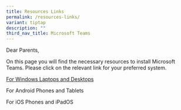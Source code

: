 ```yaml
---
title: Resources Links
permalink: /resources-links/
variant: tiptap
description: ""
third_nav_title: Microsoft Teams
---
```

<p>Dear Parents,</p>
<p></p>
<p>On this page you will find the necessary resources to install Microsoft
Teams. Please click on the relevant link for your preferred system.</p>
<p></p>
<p><a href="/windows-laptops-and-desktops/" rel="noopener nofollow" target="_blank">For Windows Laptops and Desktops</a>
</p>
<p>For Android Phones and Tablets</p>
<p>For iOS Phones and iPadOS</p>